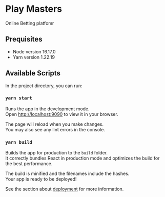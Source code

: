 # Play Masters

Online Betting platfomr


## Prequisites
- Node version 16.17.0
- Yarn version 1.22.19


## Available Scripts

In the project directory, you can run:

### `yarn start`

Runs the app in the development mode.\
Open [http://localhost:9090](http://localhost:9090) to view it in your browser.

The page will reload when you make changes.\
You may also see any lint errors in the console.

### `yarn build`

Builds the app for production to the `build` folder.\
It correctly bundles React in production mode and optimizes the build for the best performance.

The build is minified and the filenames include the hashes.\
Your app is ready to be deployed!

See the section about [deployment](https://facebook.github.io/create-react-app/docs/deployment) for more information.

